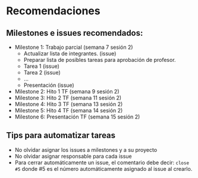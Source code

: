 # Recomendaciones

## Milestones e issues recomendados:

* Milestone 1: Trabajo parcial (semana 7 sesión 2)
  * Actualizar lista de integrantes. (issue)
  * Preparar lista de posibles tareas para aprobación de profesor.
  * Tarea 1 (issue)
  * Tarea 2 (issue)
  * ...
  * Presentación (issue)
* Milestone 2: Hito 1 TF (semana 9 sesión 2)
* Milestone 3: Hito 2 TF (semana 11 sesión 2)
* Milestone 4: Hito 3 TF (semana 13 sesión 2)
* Milestone 5: Hito 4 TF (semana 14  sesión 2)
* Milestone 6: Presentación TF (semana 15 sesión 2)

## Tips para automatizar tareas

* No olvidar asignar los issues a milestones y a su proyecto
* No olvidar asignar responsable para cada issue
* Para cerrar automáticamente un issue, el comentario debe decir: `close #5` donde #5 es el número automáticamente asignado al issue al crearlo.
